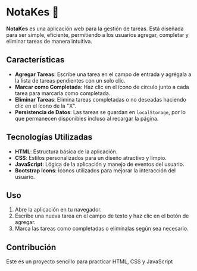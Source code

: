 # NotaKes 📝

**NotaKes** es una aplicación web para la gestión de tareas. Está diseñada para ser simple, eficiente, permitiendo a los usuarios agregar, completar y eliminar tareas de manera intuitiva.

## Características

- **Agregar Tareas**: Escribe una tarea en el campo de entrada y agrégala a la lista de tareas pendientes con un solo clic.
- **Marcar como Completada**: Haz clic en el ícono de círculo junto a cada tarea para marcarla como completada.
- **Eliminar Tareas**: Elimina tareas completadas o no deseadas haciendo clic en el ícono de la "X".
- **Persistencia de Datos**: Las tareas se guardan en `localStorage`, por lo que permanecen disponibles incluso al recargar la página.

## Tecnologías Utilizadas

- **HTML**: Estructura básica de la aplicación.
- **CSS**: Estilos personalizados para un diseño atractivo y limpio.
- **JavaScript**: Lógica de la aplicación y manejo de eventos del usuario.
- **Bootstrap Icons**: Íconos utilizados para mejorar la interacción del usuario.

## Uso

1. Abre la aplicación en tu navegador.
2. Escribe una nueva tarea en el campo de texto y haz clic en el botón de agregar.
3. Marca las tareas como completadas o elimínalas según sea necesario.

## Contribución

Este es un proyecto sencillo para practicar HTML, CSS y JavaScript

